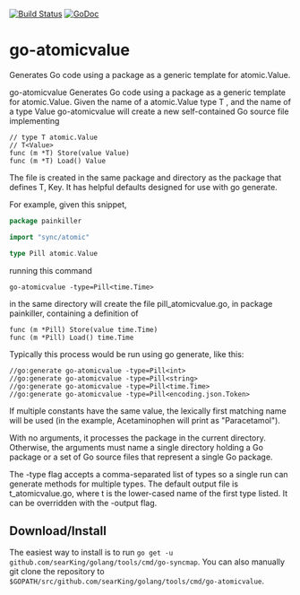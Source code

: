 [![Build Status](https://travis-ci.org/searKing/travis-ci.svg?branch=go-atomicvalue)](https://travis-ci.org/searKing/travis-ci)
[![GoDoc](https://godoc.org/github.com/searKing/golang/tools/cmd/go-atomicvalue?status.svg)](https://godoc.org/github.com/searKing/golang/tools/cmd/go-atomicvalue)
# go-atomicvalue
Generates Go code using a package as a generic template for atomic.Value.

go-atomicvalue Generates Go code using a package as a generic template for atomic.Value.
Given the name of a atomic.Value type T , and the name of a type Value
go-atomicvalue will create a new self-contained Go source file implementing
```
// type T atomic.Value
// T<Value>
func (m *T) Store(value Value)
func (m *T) Load() Value
```

The file is created in the same package and directory as the package that defines T, Key.
It has helpful defaults designed for use with go generate.

For example, given this snippet,

```go
package painkiller

import "sync/atomic"

type Pill atomic.Value
```

running this command
```
go-atomicvalue -type=Pill<time.Time>
```

in the same directory will create the file pill_atomicvalue.go, in package painkiller,
containing a definition of

```
func (m *Pill) Store(value time.Time)
func (m *Pill) Load() time.Time
```

Typically this process would be run using go generate, like this:
```
//go:generate go-atomicvalue -type=Pill<int>
//go:generate go-atomicvalue -type=Pill<string>
//go:generate go-atomicvalue -type=Pill<time.Time>
//go:generate go-atomicvalue -type=Pill<encoding.json.Token>
```

If multiple constants have the same value, the lexically first matching name will
be used (in the example, Acetaminophen will print as "Paracetamol").

With no arguments, it processes the package in the current directory.
Otherwise, the arguments must name a single directory holding a Go package
or a set of Go source files that represent a single Go package.

The -type flag accepts a comma-separated list of types so a single run can
generate methods for multiple types. The default output file is t_atomicvalue.go,
where t is the lower-cased name of the first type listed. It can be overridden
with the -output flag.

## Download/Install

The easiest way to install is to run `go get -u github.com/searKing/golang/tools/cmd/go-syncmap`. You can
also manually git clone the repository to `$GOPATH/src/github.com/searKing/golang/tools/cmd/go-atomicvalue`.


